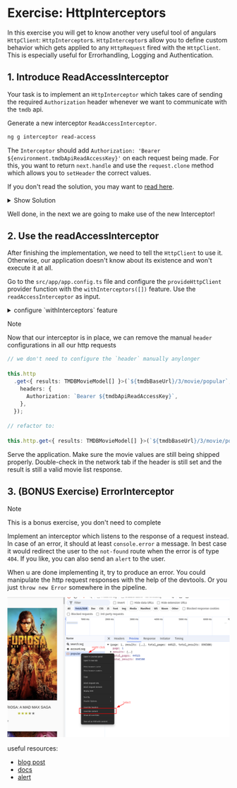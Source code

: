 # Exercise: HttpInterceptors

In this exercise you will get to know another very useful tool of angulars `HttpClient`: `HttpInterceptor`s.
`HttpInterceptor`s allow you to define custom behavior which gets applied to any `HttpRequest` fired with the `HttpClient`.
This is especially useful for Errorhandling, Logging and Authentication.

## 1. Introduce ReadAccessInterceptor

Your task is to implement an `HttpInterceptor` which takes care of sending the required `Authorization` header whenever we want to
communicate with the `tmdb` api.

Generate a new interceptor `ReadAccessInterceptor`.

```bash
ng g interceptor read-access
```

The `Interceptor` should add `Authorization: 'Bearer ${environment.tmdbApiReadAccessKey}'` on each request being made.
For this, you want to return `next.handle` and use the `request.clone` method which allows you to `setHeader` the correct values.

If you don't read the solution, you may want to [read here](https://angular.io/guide/http#intercepting-requests-and-responses).

<details>
    <summary>Show Solution</summary>

```ts
// read-access.interceptor.ts

import { HttpInterceptorFn } from '@angular/common/http';

import { environment } from '../environments/environment';

export const readAccessInterceptor: HttpInterceptorFn = (req, next) => {
  return next(
    req.clone({
      setHeaders: {
        Authorization: `Bearer ${environment.tmdbApiReadAccessKey}`,
      },
    })
  );
};
```

</details>

Well done, in the next we are going to make use of the new Interceptor!

## 2. Use the readAccessInterceptor

After finishing the implementation, we need to tell the `HttpClient` to use it. Otherwise, our application
doesn't know about its existence and won't execute it at all.

Go to the `src/app/app.config.ts` file and configure the `provideHttpClient` provider function with
the `withInterceptors([])` feature. Use the `readAccessInterceptor` as input.

<details>
    <summary>configure `withInterceptors` feature</summary>

provide the `ReadAccessInterceptor` as `HTTP_INTERCEPTORS` in the `AppModule`

```ts
// app.config.ts
import { provideHttpClient, withInterceptors } from '@angular/common/http';
import { ApplicationConfig } from '@angular/core';
import { provideFastSVG } from '@push-based/ngx-fast-svg';

import { readAccessInterceptor } from './read-access.interceptor';

export const appConfig: ApplicationConfig = {
  providers: [
    provideHttpClient(withInterceptors([readAccessInterceptor])),
    /* other code */
  ],
};

```
</details>

> [!NOTE]
> Now that our interceptor is in place, we can remove the manual `header` configurations in all our
> http requests

```ts
// we don't need to configure the `header` manually anylonger

this.http
  .get<{ results: TMDBMovieModel[] }>(`${tmdbBaseUrl}/3/movie/popular`, {
    headers: {
      Authorization: `Bearer ${tmdbApiReadAccessKey}`,
    },
  });

// refactor to:

this.http.get<{ results: TMDBMovieModel[] }>(`${tmdbBaseUrl}/3/movie/popular`);
```

Serve the application. Make sure the movie values are still being shipped properly.
Double-check in the network tab if the header is still set and the result is still a valid movie list response.

## 3. (BONUS Exercise) ErrorInterceptor

> [!NOTE]
> This is a bonus exercise, you don't need to complete

Implement an interceptor which listens to the response of a request instead.
In case of an error, it should at least `console.error` a message.
In best case it would redirect the user to the `not-found` route when the error is of type `404`.
If you like, you can also send an `alert` to the user.

When u are done implementing it, try to produce an error. You could manipulate the http request responses with the help
of the devtools. Or you just `throw new Error` somewhere in the pipeline.

![override-contents.png](../images/override-contents.png)

useful resources:
* [blog post](https://dev.to/this-is-angular/angular-error-interceptor-12bg)
* [docs](https://angular.io/guide/http#intercepting-requests-and-responses)
* [alert](https://developer.mozilla.org/de/docs/Web/API/Window/alert)
